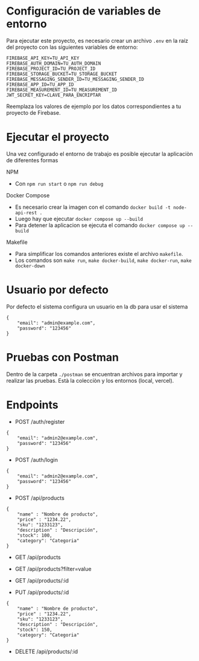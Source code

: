 # Configuración de variables de entorno

Para ejecutar este proyecto, es necesario crear un archivo `.env` en la raíz del proyecto con las siguientes variables de entorno:

```
FIREBASE_API_KEY=TU_API_KEY
FIREBASE_AUTH_DOMAIN=TU_AUTH_DOMAIN
FIREBASE_PROJECT_ID=TU_PROJECT_ID
FIREBASE_STORAGE_BUCKET=TU_STORAGE_BUCKET
FIREBASE_MESSAGING_SENDER_ID=TU_MESSAGING_SENDER_ID
FIREBASE_APP_ID=TU_APP_ID
FIREBASE_MEASUREMENT_ID=TU_MEASUREMENT_ID
JWT_SECRET_KEY=CLAVE_PARA_ENCRIPTAR
```

Reemplaza los valores de ejemplo por los datos correspondientes a tu proyecto de Firebase.

# Ejecutar el proyecto

Una vez configurado el entorno de trabajo es posible ejecutar la aplicaciòn de diferentes formas

NPM
- Con ```npm run start``` o ```npm run debug```

Docker Compose
 - Es necesario crear la imagen con el comando ```docker build -t node-api-rest .```
 - Luego hay que ejecutar ```docker compose up --build```
 - Para detener la aplicacion se ejecuta el comando ```docker compose up --build```

Makefile
- Para simplificar los comandos anteriores existe el archivo ```makefile```.
- Los comandos son ```make run```, ```make docker-build```, ```make docker-run```, ```make docker-down```

# Usuario por defecto

Por defecto el sistema configura un usuario en la db para usar el sistema

```
{
    "email": "admin@example.com",
    "password": "123456"
}
```

# Pruebas con Postman

Dentro de la carpeta ```./postman``` se encuentran archivos para importar y realizar las pruebas. Està la colecciòn y los entornos (local, vercel).

# Endpoints

- POST /auth/register
```
{
    "email": "admin2@example.com",
    "password": "123456"
}
```

- POST /auth/login
```
{
    "email": "admin2@example.com",
    "password": "123456"
}
```

- POST /api/products
```
{
    "name" : "Nombre de producto",
    "price" : "1234.22",
    "sku": "1233123",
    "description" : "Descripción",
    "stock": 100,
    "category": "Categoria"
}
```

- GET /api/products

- GET /api/products?filter=value

- GET /api/products/:id

- PUT /api/products/:id
```
{
    "name" : "Nombre de producto",
    "price" : "1234.22",
    "sku": "1233123",
    "description" : "Descripción",
    "stock": 150,
    "category": "Categoria"
}
```

- DELETE /api/products/:id
